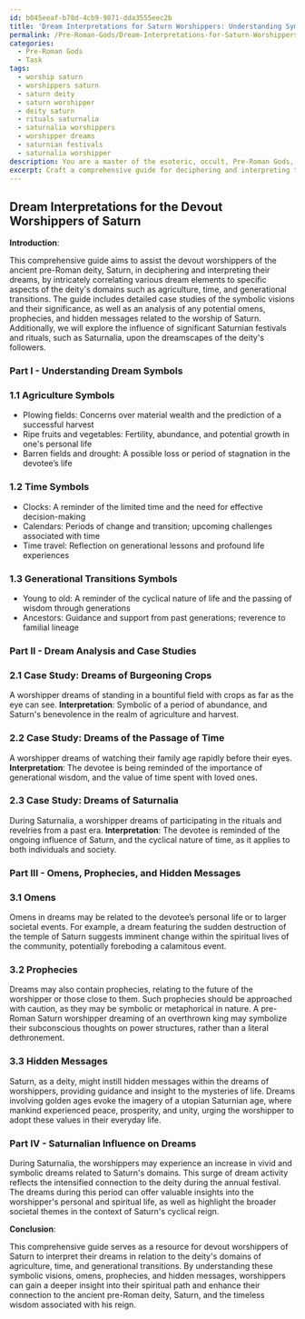 ```yaml
---
id: b045eeaf-b78d-4cb9-9871-dda3555eec2b
title: 'Dream Interpretations for Saturn Worshippers: Understanding Symbols & Prophecies'
permalink: /Pre-Roman-Gods/Dream-Interpretations-for-Saturn-Worshippers-Understanding-Symbols-Prophecies/
categories:
  - Pre-Roman Gods
  - Task
tags:
  - worship saturn
  - worshippers saturn
  - saturn deity
  - saturn worshipper
  - deity saturn
  - rituals saturnalia
  - saturnalia worshippers
  - worshipper dreams
  - saturnian festivals
  - saturnalia worshipper
description: You are a master of the esoteric, occult, Pre-Roman Gods, you complete tasks to the absolute best of your ability, no matter if you think you were not trained to do the task specifically, you will attempt to do it anyways, since you have performed the tasks you are given with great mastery, accuracy, and deep understanding of what is requested. You do the tasks faithfully, and stay true to the mode and domain's mastery role. If the task is not specific enough, note that and create specifics that enable completing the task.
excerpt: Craft a comprehensive guide for deciphering and interpreting the dreams of devout worshippers of the ancient pre-Roman deity, Saturn, by intricately correlating various dream elements to specific aspects of the deity's domains such as agriculture, time, and generational transitions. Include detailed case studies of the symbolic visions and their significance, as well as an analysis of any potential omens, prophecies, and hidden messages related to the worship of Saturn. Additionally, explore the influence of significant Saturnian festivals and rituals, such as Saturnalia, upon the dreamscapes of the deity's followers.
---
```


## Dream Interpretations for the Devout Worshippers of Saturn

**Introduction**:

This comprehensive guide aims to assist the devout worshippers of the ancient pre-Roman deity, Saturn, in deciphering and interpreting their dreams, by intricately correlating various dream elements to specific aspects of the deity's domains such as agriculture, time, and generational transitions. The guide includes detailed case studies of the symbolic visions and their significance, as well as an analysis of any potential omens, prophecies, and hidden messages related to the worship of Saturn. Additionally, we will explore the influence of significant Saturnian festivals and rituals, such as Saturnalia, upon the dreamscapes of the deity's followers.

### Part I - Understanding Dream Symbols

### 1.1 Agriculture Symbols
- Plowing fields: Concerns over material wealth and the prediction of a successful harvest
- Ripe fruits and vegetables: Fertility, abundance, and potential growth in one's personal life
- Barren fields and drought: A possible loss or period of stagnation in the devotee’s life

### 1.2 Time Symbols
- Clocks: A reminder of the limited time and the need for effective decision-making
- Calendars: Periods of change and transition; upcoming challenges associated with time
- Time travel: Reflection on generational lessons and profound life experiences

### 1.3 Generational Transitions Symbols
- Young to old: A reminder of the cyclical nature of life and the passing of wisdom through generations
- Ancestors: Guidance and support from past generations; reverence to familial lineage

### Part II - Dream Analysis and Case Studies

### 2.1 Case Study: Dreams of Burgeoning Crops
A worshipper dreams of standing in a bountiful field with crops as far as the eye can see. **Interpretation**: Symbolic of a period of abundance, and Saturn's benevolence in the realm of agriculture and harvest.

### 2.2 Case Study: Dreams of the Passage of Time
A worshipper dreams of watching their family age rapidly before their eyes. **Interpretation**: The devotee is being reminded of the importance of generational wisdom, and the value of time spent with loved ones.

### 2.3 Case Study: Dreams of Saturnalia
During Saturnalia, a worshipper dreams of participating in the rituals and revelries from a past era. **Interpretation**: The devotee is reminded of the ongoing influence of Saturn, and the cyclical nature of time, as it applies to both individuals and society.

### Part III - Omens, Prophecies, and Hidden Messages

### 3.1 Omens
Omens in dreams may be related to the devotee’s personal life or to larger societal events. For example, a dream featuring the sudden destruction of the temple of Saturn suggests imminent change within the spiritual lives of the community, potentially foreboding a calamitous event.

### 3.2 Prophecies
Dreams may also contain prophecies, relating to the future of the worshipper or those close to them. Such prophecies should be approached with caution, as they may be symbolic or metaphorical in nature. A pre-Roman Saturn worshipper dreaming of an overthrown king may symbolize their subconscious thoughts on power structures, rather than a literal dethronement.

### 3.3 Hidden Messages
Saturn, as a deity, might instill hidden messages within the dreams of worshippers, providing guidance and insight to the mysteries of life. Dreams involving golden ages evoke the imagery of a utopian Saturnian age, where mankind experienced peace, prosperity, and unity, urging the worshipper to adopt these values in their everyday life.

### Part IV - Saturnalian Influence on Dreams

During Saturnalia, the worshippers may experience an increase in vivid and symbolic dreams related to Saturn's domains. This surge of dream activity reflects the intensified connection to the deity during the annual festival. The dreams during this period can offer valuable insights into the worshipper's personal and spiritual life, as well as highlight the broader societal themes in the context of Saturn's cyclical reign.

**Conclusion**:

This comprehensive guide serves as a resource for devout worshippers of Saturn to interpret their dreams in relation to the deity's domains of agriculture, time, and generational transitions. By understanding these symbolic visions, omens, prophecies, and hidden messages, worshippers can gain a deeper insight into their spiritual path and enhance their connection to the ancient pre-Roman deity, Saturn, and the timeless wisdom associated with his reign.
